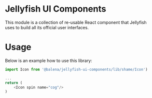 # Jellyfish UI Components

This module is a collection of re-usable React component that Jellyfish uses to build all its official user interfaces.

# Usage

Below is an example how to use this library:

```js
import Icon from '@balena/jellyfish-ui-components/lib/shame/Icon')

...
return (
	<Icon spin name="cog"/>
)
```
